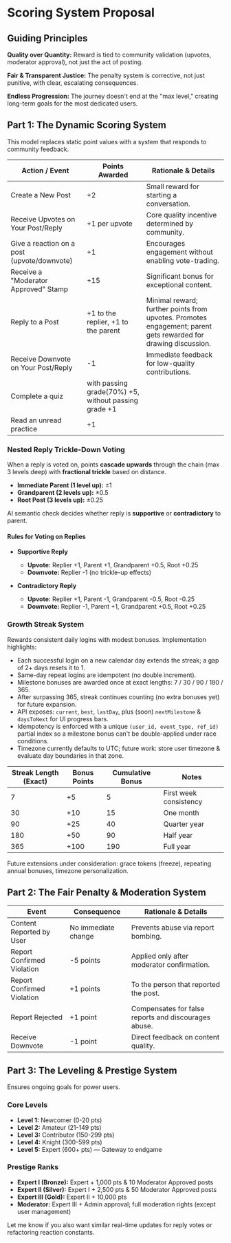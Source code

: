 # Scoring System Proposal

## Guiding Principles

**Quality over Quantity:** Reward is tied to community validation (upvotes, moderator approval), not just the act of posting.

**Fair & Transparent Justice:** The penalty system is corrective, not just punitive, with clear, escalating consequences.

**Endless Progression:** The journey doesn't end at the "max level," creating long-term goals for the most dedicated users.

## Part 1: The Dynamic Scoring System

This model replaces static point values with a system that responds to community feedback.

| **Action / Event**                          | **Points Awarded**                                   | **Rationale & Details**                                                                                        |
| ------------------------------------------- | ---------------------------------------------------- | -------------------------------------------------------------------------------------------------------------- |
| Create a New Post                           | +2                                                   | Small reward for starting a conversation.                                                                      |
| Receive Upvotes on Your Post/Reply          | +1 per upvote                                        | Core quality incentive determined by community.                                                                |
| Give a reaction on a post (upvote/downvote) | +1                                                   | Encourages engagement without enabling vote-trading.                                                           |
| Receive a "Moderator Approved" Stamp        | +15                                                  | Significant bonus for exceptional content.                                                                     |
| Reply to a Post                             | +1 to the replier, +1 to the parent                  | Minimal reward; further points from upvotes. Promotes engagement; parent gets rewarded for drawing discussion. |
| Receive Downvote on Your Post/Reply         | -1                                                   | Immediate feedback for low-quality contributions.                                                              |
| Complete a quiz                             | with passing grade(70%) +5, without passing grade +1 |
| Read an unread practice                     | +1                                                   |                                                                                                                |

### Nested Reply Trickle-Down Voting

When a reply is voted on, points **cascade upwards** through the chain (max 3 levels deep) with **fractional trickle** based on distance.

- **Immediate Parent (1 level up):** ±1
- **Grandparent (2 levels up):** ±0.5
- **Root Post (3 levels up):** ±0.25

AI semantic check decides whether reply is **supportive** or **contradictory** to parent.

#### Rules for Voting on Replies

- **Supportive Reply**

  - **Upvote:** Replier +1, Parent +1, Grandparent +0.5, Root +0.25
  - **Downvote:** Replier -1 (no trickle-up effects)

- **Contradictory Reply**
  - **Upvote:** Replier +1, Parent -1, Grandparent -0.5, Root -0.25
  - **Downvote:** Replier -1, Parent +1, Grandparent +0.5, Root +0.25

### Growth Streak System

Rewards consistent daily logins with modest bonuses. Implementation highlights:

- Each successful login on a new calendar day extends the streak; a gap of 2+ days resets it to 1.
- Same-day repeat logins are idempotent (no double increment).
- Milestone bonuses are awarded once at exact lengths: 7 / 30 / 90 / 180 / 365.
- After surpassing 365, streak continues counting (no extra bonuses yet) for future expansion.
- API exposes: `current`, `best`, `lastDay`, plus (soon) `nextMilestone` & `daysToNext` for UI progress bars.
- Idempotency is enforced with a unique `(user_id, event_type, ref_id)` partial index so a milestone bonus can't be double-applied under race conditions.
- Timezone currently defaults to UTC; future work: store user timezone & evaluate day boundaries in that zone.

| **Streak Length (Exact)** | **Bonus Points** | **Cumulative Bonus** | **Notes**              |
| ------------------------- | ---------------- | -------------------- | ---------------------- |
| 7                         | +5               | 5                    | First week consistency |
| 30                        | +10              | 15                   | One month              |
| 90                        | +25              | 40                   | Quarter year           |
| 180                       | +50              | 90                   | Half year              |
| 365                       | +100             | 190                  | Full year              |

Future extensions under consideration: grace tokens (freeze), repeating annual bonuses, timezone personalization.

## Part 2: The Fair Penalty & Moderation System

| **Event**                  | **Consequence**     | **Rationale & Details**                              |
| -------------------------- | ------------------- | ---------------------------------------------------- |
| Content Reported by User   | No immediate change | Prevents abuse via report bombing.                   |
| Report Confirmed Violation | -5 points           | Applied only after moderator confirmation.           |
| Report Confirmed Violation | +1 points           | To the person that reported the post.                |
| Report Rejected            | +1 point            | Compensates for false reports and discourages abuse. |
| Receive Downvote           | -1 point            | Direct feedback on content quality.                  |

## Part 3: The Leveling & Prestige System

Ensures ongoing goals for power users.

### Core Levels

- **Level 1:** Newcomer (0-20 pts)
- **Level 2:** Amateur (21-149 pts)
- **Level 3:** Contributor (150-299 pts)
- **Level 4:** Knight (300-599 pts)
- **Level 5:** Expert (600+ pts) — Gateway to endgame

### Prestige Ranks

- **Expert I (Bronze):** Expert + 1,000 pts & 10 Moderator Approved posts
- **Expert II (Silver):** Expert I + 2,500 pts & 50 Moderator Approved posts
- **Expert III (Gold):** Expert II + 10,000 pts
- **Moderator:** Expert III + Admin approval; full moderation rights (except user management)

Let me know if you also want similar real-time updates for reply votes or refactoring reaction constants.

